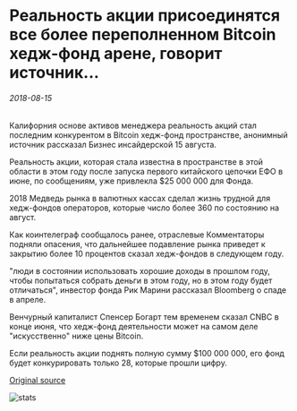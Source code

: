 # Реальность акции присоединятся все более переполненном Bitcoin хедж-фонд арене, говорит источник...

###### 2018-08-15

Калифорния основе активов менеджера реальность акций стал последним конкурентом в Bitcoin хедж-фонд пространстве, анонимный источник рассказал Бизнес инсайдерской 15 августа.

Реальность акции, которая стала известна в пространстве в этой области в этом году после запуска первого китайского цепочки ЕФО в июне, по сообщениям, уже привлекла $25 000 000 для Фонда.

2018 Медведь рынка в валютных кассах сделал жизнь трудной для хедж-фондов операторов, которые число более 360 по состоянию на август.

Как коинтелеграф сообщалось ранее, отраслевые Комментаторы подняли опасения, что дальнейшее подавление рынка приведет к закрытию более 10 процентов сказал хедж-фондов в следующем году.

"люди в состоянии использовать хорошие доходы в прошлом году, чтобы попытаться собрать деньги в этом году, но в этом году будет отличаться", инвестор фонда Рик Марини рассказал Bloomberg о спаде в апреле.

Венчурный капиталист Спенсер Богарт тем временем сказал CNBC в конце июня, что хедж-фонд деятельности может на самом деле "искусственно" ниже цены Bitcoin.

Если реальность акции поднять полную сумму $100 000 000, его фонд будет конкурировать только 28, которые прошли цифру.

[Original source](https://cointelegraph.com/news/reality-shares-will-join-increasingly-crowded-bitcoin-hedge-fund-arena-says-source)

![stats](https://c.statcounter.com/11760860/0/a89fa40b/1/ "stats")